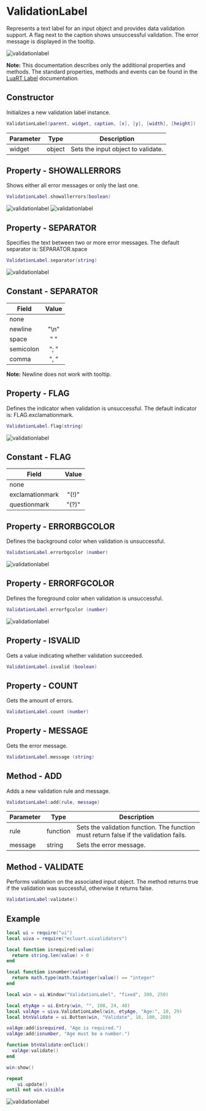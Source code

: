 # ValidationLabel

Represents a text label for an input object and provides data validation support.
A flag next to the caption shows unsuccessful validation.
The error message is displayed in the tooltip.

![validationlabel](/docs/validationlabel/validationlabel01.png)

**Note:**
This documentation describes only the additional properties and methods.
The standard properties, methods and events can be found in the [LuaRT Label](https://www.luart.org/doc/ui/Label.html) documentation.

## Constructor

Initializes a new validation label instance.

```Lua
ValidationLabel(parent, widget, caption, [x], [y], [width], [height])
```

Parameter | Type | Description
---|---|---
widget | object | Sets the input object to validate.

## Property - SHOWALLERRORS

Shows either all error messages or only the last one.

```Lua
ValidationLabel.showallerrors(boolean)
```

![validationlabel](/docs/validationlabel/validationlabel02.png)
![validationlabel](/docs/validationlabel/validationlabel03.png)

## Property - SEPARATOR

Specifies the text between two or more error messages. The default separator is: SEPARATOR.space

```Lua
ValidationLabel.separator(string)
```

![validationlabel](/docs/validationlabel/validationlabel05.png)

## Constant - SEPARATOR

Field | Value
---|:---:
none |
newline | "\n"
space | " "
semicolon | "; "
comma | ", "

**Note:**
Newline does not work with tooltip.

## Property - FLAG

Defines the indicator when validation is unsuccessful. The default indicator is: FLAG.exclamationmark.

```Lua
ValidationLabel.flag(string)
```

![validationlabel](/docs/validationlabel/validationlabel04.png)

## Constant - FLAG

Field | Value
---|:---:
none |
exclamationmark | "(!)"
questionmark | "(?)"

## Property - ERRORBGCOLOR

Defines the background color when validation is unsuccessful.

```Lua
ValidationLabel.errorbgcolor (number)
```

![validationlabel](/docs/validationlabel/validationlabel06.png)

## Property - ERRORFGCOLOR

Defines the foreground color when validation is unsuccessful.

```Lua
ValidationLabel.errorfgcolor (number)
```

![validationlabel](/docs/validationlabel/validationlabel06.png)

## Property - ISVALID

Gets a value indicating whether validation succeeded.

```Lua
ValidationLabel.isvalid (boolean)
```

## Property - COUNT

Gets the amount of errors.

```Lua
ValidationLabel.count (number)
```

## Property - MESSAGE

Gets the error message.

```Lua
ValidationLabel.message (string)
```

## Method - ADD

Adds a new validation rule and message.

```Lua
ValidationLabel:add(rule, message)
```

Parameter | Type | Description
---|---|---
rule | function | Sets the validation function. The function must return false if the validation fails.
message | string | Sets the error message.

## Method - VALIDATE

Performs validation on the associated input object. The method returns true if the validation was successful, otherwise it returns false.

```Lua
ValidationLabel:validate()
```

## Example

```Lua
local ui = require("ui")
local uiva = require("ecluart.uivalidators")

local function isrequired(value)
  return string.len(value) > 0
end

local function isnumber(value)
  return math.type(math.tointeger(value)) == "integer"
end

local win = ui.Window("ValidationLabel", "fixed", 300, 250)

local etyAge = ui.Entry(win, "", 100, 24, 40)
local valAge = uiva.ValidationLabel(win, etyAge, "Age:", 10, 29)
local btnValidate = ui.Button(win, "Validate", 10, 100, 280)

valAge:add(isrequired, "Age is required.")
valAge:add(isnumber, "Age must be a number.")

function btnValidate:onClick()
  valAge:validate()
end

win:show()

repeat
    ui.update()
until not win.visible
```

![validationlabel](/docs/validationlabel/validationlabel01.png)
